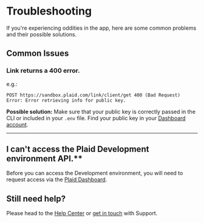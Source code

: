 # Troubleshooting

If you're experiencing oddities in the app, here are some common problems and their possible solutions.

## Common Issues

### Link returns a 400 error.

e.g.:
```
POST https://sandbox.plaid.com/link/client/get 400 (Bad Request)
Error: Error retrieving info for public key.
```

**Possible solution:** Make sure that your public key is correctly passed in the CLI or included in your `.env` file. Find your public key in your [Dashboard account](https://dashboard.plaid.com/account/keys).

---

## I can't access the Plaid Development environment API.**

Before you can access the Development environment, you will need to request access via the [Plaid Dashboard](https://dashboard.plaid.com/overview/development).


## Still need help?

Please head to the [Help Center](https://support.plaid.com/hc/en-us) or [get in touch](https://dashboard.plaid.com/support/new) with Support.
